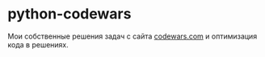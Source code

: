 # python-codewars
Мои собственные решения задач с сайта [codewars.com](https://www.codewars.com/) и оптимизация кода в решениях.
